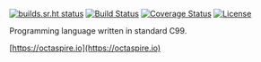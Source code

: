 [![builds.sr.ht status](https://builds.sr.ht/~octaspire.svg)](https://builds.sr.ht/~octaspire?)
[![Build Status](https://travis-ci.org/octaspire/dern.svg?branch=master)](https://travis-ci.org/octaspire/dern)
[![Coverage Status](https://codecov.io/gh/octaspire/dern/coverage.svg?branch=master)](https://codecov.io/gh/octaspire/dern/branch/master)
[![License](https://img.shields.io/badge/License-Apache%202.0-blue.svg)](https://choosealicense.com/licenses/apache-2.0/)


Programming language written in standard C99.

[https://octaspire.io](https://octaspire.io)

